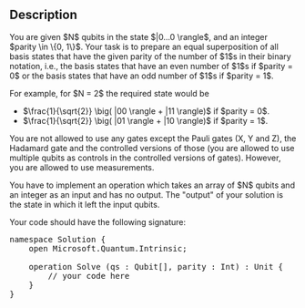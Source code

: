 ## Description

<div><p>You are given $N$ qubits in the state $|0...0 \rangle$, and an integer $parity \in \{0, 1\}$. Your task is to prepare an equal superposition of all basis states that have the given parity of the number of $1$s in their binary notation, i.e., the basis states that have an <span class="tex-font-style-it">even</span> number of $1$s if $parity = 0$ or the basis states that have an <span class="tex-font-style-it">odd</span> number of $1$s if $parity = 1$.</p><p>For example, for $N = 2$ the required state would be </p><ul> <li> $\frac{1}{\sqrt{2}} \big( |00 \rangle + |11 \rangle)$ if $parity = 0$. </li><li> $\frac{1}{\sqrt{2}} \big( |01 \rangle + |10 \rangle)$ if $parity = 1$. </li></ul><p>You are not allowed to use any gates except the Pauli gates (X, Y and Z), the Hadamard gate and the controlled versions of those (you are allowed to use multiple qubits as controls in the controlled versions of gates). However, you are allowed to use measurements.</p><p>You have to implement an operation which takes an array of $N$ qubits and an integer as an input and has no output. The "output" of your solution is the state in which it left the input qubits.</p><p>Your code should have the following signature:</p><pre class="verbatim">namespace Solution {<br>    open Microsoft.Quantum.Intrinsic;<br><br>    operation Solve (qs : Qubit[], parity : Int) : Unit {<br>        // your code here<br>    }<br>}</pre></div>
